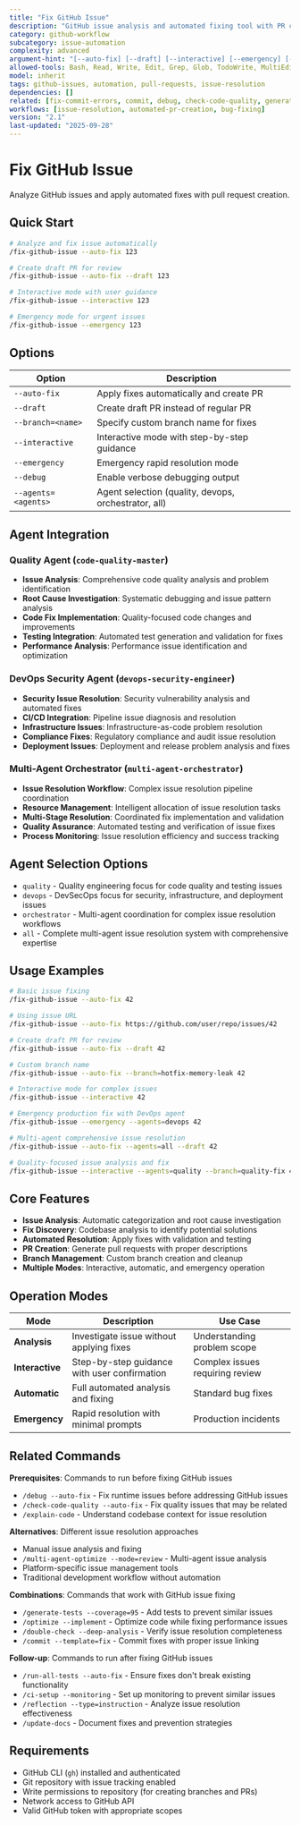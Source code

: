 ```yaml
---
title: "Fix GitHub Issue"
description: "GitHub issue analysis and automated fixing tool with PR creation"
category: github-workflow
subcategory: issue-automation
complexity: advanced
argument-hint: "[--auto-fix] [--draft] [--interactive] [--emergency] [--branch=name] [--agents=quality|devops|orchestrator|all] [issue-number-or-url]"
allowed-tools: Bash, Read, Write, Edit, Grep, Glob, TodoWrite, MultiEdit, WebSearch, WebFetch, Task
model: inherit
tags: github-issues, automation, pull-requests, issue-resolution
dependencies: []
related: [fix-commit-errors, commit, debug, check-code-quality, generate-tests, run-all-tests, multi-agent-optimize]
workflows: [issue-resolution, automated-pr-creation, bug-fixing]
version: "2.1"
last-updated: "2025-09-28"
---
```


# Fix GitHub Issue

Analyze GitHub issues and apply automated fixes with pull request creation.

## Quick Start

```bash
# Analyze and fix issue automatically
/fix-github-issue --auto-fix 123

# Create draft PR for review
/fix-github-issue --auto-fix --draft 123

# Interactive mode with user guidance
/fix-github-issue --interactive 123

# Emergency mode for urgent issues
/fix-github-issue --emergency 123
```

## Options

| Option | Description |
|--------|-------------|
| `--auto-fix` | Apply fixes automatically and create PR |
| `--draft` | Create draft PR instead of regular PR |
| `--branch=<name>` | Specify custom branch name for fixes |
| `--interactive` | Interactive mode with step-by-step guidance |
| `--emergency` | Emergency rapid resolution mode |
| `--debug` | Enable verbose debugging output |
| `--agents=<agents>` | Agent selection (quality, devops, orchestrator, all) |

## Agent Integration

### Quality Agent (`code-quality-master`)
- **Issue Analysis**: Comprehensive code quality analysis and problem identification
- **Root Cause Investigation**: Systematic debugging and issue pattern analysis
- **Code Fix Implementation**: Quality-focused code changes and improvements
- **Testing Integration**: Automated test generation and validation for fixes
- **Performance Analysis**: Performance issue identification and optimization

### DevOps Security Agent (`devops-security-engineer`)
- **Security Issue Resolution**: Security vulnerability analysis and automated fixes
- **CI/CD Integration**: Pipeline issue diagnosis and resolution
- **Infrastructure Issues**: Infrastructure-as-code problem resolution
- **Compliance Fixes**: Regulatory compliance and audit issue resolution
- **Deployment Issues**: Deployment and release problem analysis and fixes

### Multi-Agent Orchestrator (`multi-agent-orchestrator`)
- **Issue Resolution Workflow**: Complex issue resolution pipeline coordination
- **Resource Management**: Intelligent allocation of issue resolution tasks
- **Multi-Stage Resolution**: Coordinated fix implementation and validation
- **Quality Assurance**: Automated testing and verification of issue fixes
- **Process Monitoring**: Issue resolution efficiency and success tracking

## Agent Selection Options

- `quality` - Quality engineering focus for code quality and testing issues
- `devops` - DevSecOps focus for security, infrastructure, and deployment issues
- `orchestrator` - Multi-agent coordination for complex issue resolution workflows
- `all` - Complete multi-agent issue resolution system with comprehensive expertise

## Usage Examples

```bash
# Basic issue fixing
/fix-github-issue --auto-fix 42

# Using issue URL
/fix-github-issue --auto-fix https://github.com/user/repo/issues/42

# Create draft PR for review
/fix-github-issue --auto-fix --draft 42

# Custom branch name
/fix-github-issue --auto-fix --branch=hotfix-memory-leak 42

# Interactive mode for complex issues
/fix-github-issue --interactive 42

# Emergency production fix with DevOps agent
/fix-github-issue --emergency --agents=devops 42

# Multi-agent comprehensive issue resolution
/fix-github-issue --auto-fix --agents=all --draft 42

# Quality-focused issue analysis and fix
/fix-github-issue --interactive --agents=quality --branch=quality-fix 42
```

## Core Features

- **Issue Analysis**: Automatic categorization and root cause investigation
- **Fix Discovery**: Codebase analysis to identify potential solutions
- **Automated Resolution**: Apply fixes with validation and testing
- **PR Creation**: Generate pull requests with proper descriptions
- **Branch Management**: Custom branch creation and cleanup
- **Multiple Modes**: Interactive, automatic, and emergency operation

## Operation Modes

| Mode | Description | Use Case |
|------|-------------|----------|
| **Analysis** | Investigate issue without applying fixes | Understanding problem scope |
| **Interactive** | Step-by-step guidance with user confirmation | Complex issues requiring review |
| **Automatic** | Full automated analysis and fixing | Standard bug fixes |
| **Emergency** | Rapid resolution with minimal prompts | Production incidents |

## Related Commands

**Prerequisites**: Commands to run before fixing GitHub issues
- `/debug --auto-fix` - Fix runtime issues before addressing GitHub issues
- `/check-code-quality --auto-fix` - Fix quality issues that may be related
- `/explain-code` - Understand codebase context for issue resolution

**Alternatives**: Different issue resolution approaches
- Manual issue analysis and fixing
- `/multi-agent-optimize --mode=review` - Multi-agent issue analysis
- Platform-specific issue management tools
- Traditional development workflow without automation

**Combinations**: Commands that work with GitHub issue fixing
- `/generate-tests --coverage=95` - Add tests to prevent similar issues
- `/optimize --implement` - Optimize code while fixing performance issues
- `/double-check --deep-analysis` - Verify issue resolution completeness
- `/commit --template=fix` - Commit fixes with proper issue linking

**Follow-up**: Commands to run after fixing GitHub issues
- `/run-all-tests --auto-fix` - Ensure fixes don't break existing functionality
- `/ci-setup --monitoring` - Set up monitoring to prevent similar issues
- `/reflection --type=instruction` - Analyze issue resolution effectiveness
- `/update-docs` - Document fixes and prevention strategies

## Requirements

- GitHub CLI (`gh`) installed and authenticated
- Git repository with issue tracking enabled
- Write permissions to repository (for creating branches and PRs)
- Network access to GitHub API
- Valid GitHub token with appropriate scopes